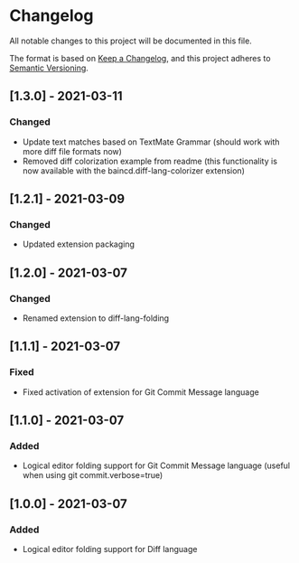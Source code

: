 # Changelog
All notable changes to this project will be documented in this file.

The format is based on [Keep a Changelog](https://keepachangelog.com/en/1.0.0/),
and this project adheres to [Semantic Versioning](https://semver.org/spec/v2.0.0.html).

## [1.3.0] - 2021-03-11
### Changed
- Update text matches based on TextMate Grammar (should work with more diff file formats now)
- Removed diff colorization example from readme (this functionality is now available with the baincd.diff-lang-colorizer extension)

## [1.2.1] - 2021-03-09
### Changed
- Updated extension packaging

## [1.2.0] - 2021-03-07
### Changed
- Renamed extension to diff-lang-folding

## [1.1.1] - 2021-03-07
### Fixed
- Fixed activation of extension for Git Commit Message language

## [1.1.0] - 2021-03-07
### Added
- Logical editor folding support for Git Commit Message language (useful when using git commit.verbose=true)

## [1.0.0] - 2021-03-07
### Added
- Logical editor folding support for Diff language
